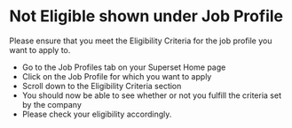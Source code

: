 # Not Eligible shown under Job Profile

Please ensure that you meet the Eligibility Criteria for the job profile you want to apply to. 

* Go to the Job Profiles tab on your Superset Home page
* Click on the Job Profile for which you want to apply
* Scroll down to the Eligibility Criteria section 
* You should now be able to see whether or not you fulfill the criteria set by the company
* Please check your eligibility accordingly.

